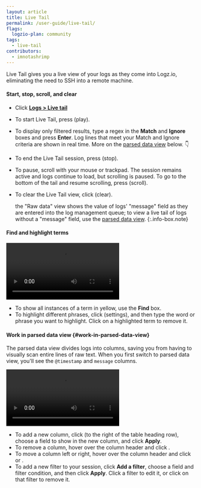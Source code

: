 ```yaml
---
layout: article
title: Live Tail
permalink: /user-guide/live-tail/
flags:
  logzio-plan: community
tags:
  - live-tail
contributors:
  - imnotashrimp
---
```


Live Tail gives you a live view of your logs as they come into Logz.io, eliminating the need to SSH into a remote machine.

#### Start, stop, scroll, and clear

* Click [**Logs > Live tail**](https://app.logz.io/#/dashboard/live-tail)
* To start Live Tail, press <i class="li li-play"></i> (play).
* To display only filtered results,
  type a regex in the **Match** and **Ignore** boxes and press **Enter**.
  Log lines that meet your Match and Ignore criteria are shown in real time.
  More on the [parsed data view](#work-in-parsed-data-view) below.&nbsp;👇
* To end the Live Tail session,
  press <i class="li li-stop"></i> (stop).
* To pause, scroll with your mouse or trackpad.
  The session remains active and logs continue to load, but scrolling is paused.
  To go to the bottom of the tail and resume scrolling,
  press <i class="li li-scroll"></i> (scroll).
* To clear the Live Tail view,
  click <i class="li li-clear"></i> (clear).
  
  the "Raw data" view shows the value of logs' "message" field as they are entered into the log management queue; to view a live tail of logs without a "message" field, use the [parsed data view](#work-in-parsed-data-view).
  {:.info-box.note}

#### Find and highlight terms

  <video autoplay controls loop class="no-border">
    <source src="{{site.baseurl}}/videos/live-tail/live-tail--highlight-bar.mp4" type="video/mp4" />
  </video>

* To show all instances of a term in yellow,
  use the **Find** box.
* To highlight different phrases,
  click <i class="fas fa-ellipsis-h"></i> (settings),
  and then type the word or phrase you want to highlight.
  Click <i class="li li-x"></i> on a highlighted term to remove it.

#### Work in parsed data view {#work-in-parsed-data-view}

The parsed data view divides logs into columns, saving you from having to visually scan entire lines of raw text.
When you first switch to parsed data view, you'll see the `@timestamp` and `message` columns.

<video autoplay controls loop class="no-border">
  <source src="{{site.baseurl}}/videos/live-tail/live-tail--filters.mp4" type="video/mp4" />
</video>

* To add a new column,
  click <i class="li li-plus"></i> (to the right of the table heading row),
  choose a field to show in the new column, and click **Apply**.
* To remove a column,
  hover over the column header and click <i class="li li-x"></i>.
* To move a column left or right,
  hover over the column header and click <i class="li li-left-arrow"></i> or <i class="li li-right-arrow"></i>.
* To add a new filter to your session,
  click **Add a filter**,
  choose a field and filter condition,
  and then click **Apply**.
  Click a filter to edit it,
  or click <i class="li li-x"></i> on that filter to remove it.
